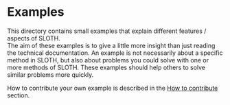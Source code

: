 # Examples

This directory contains small examples that explain different features / aspects of SLOTH.   
The aim of these examples is to give a little more insight than just reading the technical documentation. An example is not necessarily about a specific method in SLOTH, but also about problems you could solve with one or more methods of SLOTH. These examples should help others to solve similar problems more quickly.    

How to contribute your own example is described in the [How to contribute](../content/maintenance.md#how-to-contribute) section.